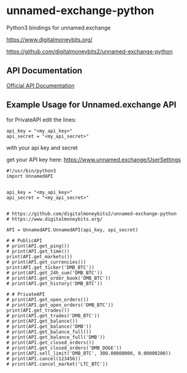 # unnamed-exchange-python
Python3 bindings for unnamed.exchange

https://www.digitalmoneybits.org/

https://github.com/digitalmoneybits2/unnamed-exchange-python


API Documentation
-------------

[Official API Documentation](https://www.unnamed.exchange/Home/Api)



Example Usage for Unnamed.exchange API
-------------
for PrivateAPI edit the lines:

```python3
api_key = "<my_api_key>"
api_secret = "<my_api_secret>"
```

  with your api key and secret

get your API key here:
https://www.unnamed.exchange/UserSettings


```python3
#!/usr/bin/python3
import UnnamedAPI


api_key = "<my_api_key>"
api_secret = "<my_api_secret>"


# https://github.com/digitalmoneybits2/unnamed-exchange-python
# https://www.digitalmoneybits.org/

API = UnnamedAPI.UnnamedAPI(api_key, api_secret)

# # PublicAPI
# print(API.get_ping())
# print(API.get_time())
print(API.get_markets())
# print(API.get_currencies())
print(API.get_ticker('DMB_BTC'))
# print(API.get_24h_sum('DMB_BTC'))
# print(API.get_order_book('DMB_BTC'))
# print(API.get_history('DMB_BTC'))

# # PrivateAPI
# print(API.get_open_orders())
# print(API.get_open_orders('DMB_BTC'))
print(API.get_trades())
# print(API.get_trades('DMB_BTC'))
# print(API.get_balance())
# print(API.get_balance('DMB'))
# print(API.get_balance_full())
# print(API.get_balance_full('DMB'))
# print(API.get_closed_orders())
# print(API.get_closed_orders('DMB_DOGE'))
# print(API.sell_limit('DMB_BTC', 300.00000000, 0.00000200))
# print(API.cancel(123456))
# print(API.cancel_market('LTC_BTC'))
```
